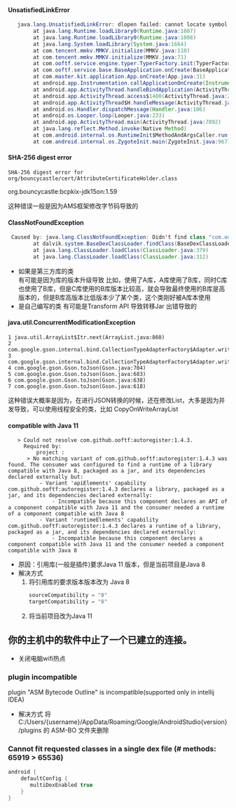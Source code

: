 #### UnsatisfiedLinkError
```java
   java.lang.UnsatisfiedLinkError: dlopen failed: cannot locate symbol "__emutls_get_address" referenced by "/data/app/~~aY8Bs7K2JnwFQnXfhxaKDA==/com.master.kit-Upy0wIUWX1vsEFKg3UAl8A==/lib/arm/libmmkv.so"...
        at java.lang.Runtime.loadLibrary0(Runtime.java:1087)
        at java.lang.Runtime.loadLibrary0(Runtime.java:1008)
        at java.lang.System.loadLibrary(System.java:1664)
        at com.tencent.mmkv.MMKV.initialize(MMKV.java:110)
        at com.tencent.mmkv.MMKV.initialize(MMKV.java:71)
        at com.ooftf.service.engine.typer.TyperFactory.init(TyperFactory.java:16)
        at com.ooftf.service.base.BaseApplication.onCreate(BaseApplication.kt:57)
        at com.master.kit.application.App.onCreate(App.java:31)
        at android.app.Instrumentation.callApplicationOnCreate(Instrumentation.java:1192)
        at android.app.ActivityThread.handleBindApplication(ActivityThread.java:6861)
        at android.app.ActivityThread.access$1400(ActivityThread.java:246)
        at android.app.ActivityThread$H.handleMessage(ActivityThread.java:1946)
        at android.os.Handler.dispatchMessage(Handler.java:106)
        at android.os.Looper.loop(Looper.java:233)
        at android.app.ActivityThread.main(ActivityThread.java:7892)
        at java.lang.reflect.Method.invoke(Native Method)
        at com.android.internal.os.RuntimeInit$MethodAndArgsCaller.run(RuntimeInit.java:656)
        at com.android.internal.os.ZygoteInit.main(ZygoteInit.java:967)
```
#### SHA-256 digest error
```
SHA-256 digest error for org/bouncycastle/cert/AttributeCertificateHolder.class
```
org.bouncycastle:bcpkix-jdk15on:1.59

这种错误一般是因为AMS框架修改字节码导致的

#### ClassNotFoundException
```java
 Caused by: java.lang.ClassNotFoundException: Didn't find class "com.ooftf.service.base.BaseApplication" on path: DexPathList[[zip file "/data/app/~~9DN3HTtIOUN8T63LXWElbg==/com.master.kit-0T-Q11wnyQNjkvA1LmV6JQ==/base.apk"],nativeLibraryDirectories=[/data/app/~~9DN3HTtIOUN8T63LXWElbg==/com.master.kit-0T-Q11wnyQNjkvA1LmV6JQ==/lib/arm, /data/app/~~9DN3HTtIOUN8T63LXWElbg==/com.master.kit-0T-Q11wnyQNjkvA1LmV6JQ==/base.apk!/lib/armeabi-v7a, /system/lib, /system_ext/lib]]
        at dalvik.system.BaseDexClassLoader.findClass(BaseDexClassLoader.java:207)
        at java.lang.ClassLoader.loadClass(ClassLoader.java:379)
        at java.lang.ClassLoader.loadClass(ClassLoader.java:312)
```
* 如果是第三方库的类  
有可能是因为库的版本升级导致
比如，使用了A库，A库使用了B库，同时C库也使用了B库，但是C库使用的B库版本比较高，就会导致最终使用的B库是高版本的，但是B库高版本比低版本少了某个类，这个类刚好被A库本使用
* 是自己编写的类
有可能是Transform API 导致转移Jar 出错导致的    

#### java.util.ConcurrentModificationException
```
1 java.util.ArrayList$Itr.next(ArrayList.java:860)
2 com.google.gson.internal.bind.CollectionTypeAdapterFactory$Adapter.write(CollectionTypeAdapterFactory.java:96)
3 com.google.gson.internal.bind.CollectionTypeAdapterFactory$Adapter.write(CollectionTypeAdapterFactory.java:61)
4 com.google.gson.Gson.toJson(Gson.java:704)
5 com.google.gson.Gson.toJson(Gson.java:683)
6 com.google.gson.Gson.toJson(Gson.java:638)
7 com.google.gson.Gson.toJson(Gson.java:618)
```
这种错误大概率是因为，在进行JSON转换的时候，还在修改List，大多是因为并发导致，可以使用线程安全的类，比如 CopyOnWriteArrayList

####   compatible with Java 11
```
   > Could not resolve com.github.ooftf:autoregister:1.4.3.
     Required by:
         project :
      > No matching variant of com.github.ooftf:autoregister:1.4.3 was found. The consumer was configured to find a runtime of a library compatible with Java 8, packaged as a jar, and its dependencies declared externally but:
          - Variant 'apiElements' capability com.github.ooftf:autoregister:1.4.3 declares a library, packaged as a jar, and its dependencies declared externally:
              - Incompatible because this component declares an API of a component compatible with Java 11 and the consumer needed a runtime of a component compatible with Java 8
          - Variant 'runtimeElements' capability com.github.ooftf:autoregister:1.4.3 declares a runtime of a library, packaged as a jar, and its dependencies declared externally:
              - Incompatible because this component declares a component compatible with Java 11 and the consumer needed a component compatible with Java 8
```
* 原因：引用库(一般是插件)要求Java 11 版本，但是当前项目是Java 8
* 解决方式
  1. 将引用库的要求版本版本改为 Java 8
     ```groovy
     sourceCompatibility = "8"
     targetCompatibility = "8"
     ```
  2. 将当前项目改为Java 11

## 你的主机中的软件中止了一个已建立的连接。
* 关闭电脑wifi热点

### plugin incompatible
plugin "ASM Bytecode Outline" is incompatible(supported only in intellij IDEA)
* 解决方式
将 C:/Users/{username}/AppData/Roaming/Google/AndroidStudio{version}/plugins 的 ASM-BO 文件夹删除

### Cannot fit requested classes in a single dex file (# methods: 65919 > 65536)
```groovy
android {
    defaultConfig {
       multiDexEnabled true
    }
}
```
